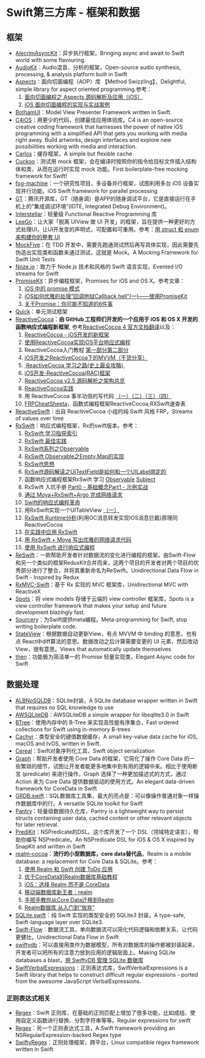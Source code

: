 # Swift第三方库 - 框架和数据
## 框架
- [AlecrimAsyncKit][1]：异步执行框架，Bringing async and await to Swift world with some flavouring.
- [AudioKit][2]：Audio混音、分析的框架，Open-source audio synthesis, processing, & analysis platform built in Swift
- [Aspects][3]：面向切面编程（AOP）库 【Method Swizzling】，Delightful, simple library for aspect oriented programming.参考：
	1. [面向切面编程之 Aspects 源码解析及应用（iOS）][4]
	2. [iOS 面向切面编程的实现与实战案例][5]
- [BothamUI][6]：Model View Presenter Framework written in Swift.
- [C4iOS][7]：用更少的代码，创建最佳应用体验库。C4 is an open-source creative coding framework that harnesses the power of native iOS programming with a simplified API that gets you working with media right away. Build artworks, design interfaces and explore new possibilities working with media and interaction.
- [Carlos][8]：缓存框架，A simple but flexible cache
- [Cuckoo][9]：测试用 mock 框架，会在编译时按照你的指令给目标文件插入结构体和类，从而在运行时实现 mock 功能。First boilerplate-free mocking framework for Swift!
- [fog-machine][10]：一个研究性项目，多设备并行框架，试图利用多台 iOS 设备实现并行功能。iOS Swift framework for parallel processing
- [GT][11]：腾讯开源库，GT（随身调）是APP的随身调试平台，它是直接运行在手机上的“集成调试环境”(IDTE, Integrated Debug Environment)。
- [Interstellar][12]：轻量级 Functional Reactive Programming 库
- [LeeGo][13]：让大家「脱离 UIView 做 UI 开发」的框架，旨在提供一种更好的方式处理UI，让UI开发变的声明式，可配置和可重用。参考：[用 struct 和 enum 来构建你的整套 UI][14]
- [MockFive][15]：在 TDD 开发中，需要先跑通测试然后再写具体实现，因此需要先伪造出实现类和函数来通过测试，这就是 Mock。A Mocking Framework for Swift Unit Tests
- [Noze.io][16]：致力于 Node.js 技术和风格的 Swift 语言实现，Evented I/O streams for Swift
- [PromiseKit][17]：异步编程框架，Promises for iOS and OS X。参考文章：
	1. [iOS 中的 promise 模式][18]
	2. [iOS如何优雅的处理“回调地狱Callback hell”(一)——使用PromiseKit][19]
	3. [关于Promise：你可能不知道的6件事][20]
- [Quick][21]：单元测试框架
- [ReactiveCocoa][22]：**由 GitHub 工程师们开发的一个应用于 iOS 和 OS X 开发的函数响应式编程新框架**, 参考[ReactiveCocoa 4 官方文档翻译][23]以及：
	1. [ReactiveCocoa - iOS开发的新框架][24]
	2. [使用ReactiveCocoa实现iOS平台响应式编程][25]
	2. ReactiveCocoa入门教程 [第一部分][26][第二部分][27]
	3. [iOS开发之ReactiveCocoa下的MVVM（干货分享）][28]
	4. [ ReactiveCocoa 学习之路(史上最全攻略) ][29]
	5. [iOS开发-ReactiveCocoa(RAC)框架][30]
	6. [ReactiveCocoa v2.5 源码解析之架构总览][31]
	7. [ReactiveCocoa实践][32]
	8. 用 ReactiveCocoa 事半功倍的写代码 [（一）][33][（二）][34][（三）][35][（四）][36]
	9. [FRPCheatSheeta][37]，函数式编程框架ReactiveCocoa,RXSwift速查表
- [ReactiveSwift][38]：出自 ReactiveCocoa 小组的纯 Swift 风格 FRP，Streams of values over time
- [RxSwift][39]：响应式编程框架，Rx的swift版本。参考：
	1. [RxSwift 学习指导索引][40]
	2. [RxSwift 最佳实践][41]
	1. [RxSwift系列之Observable][42]
	2. [RxSwift Observable之Empty,Map的实现][43]
	3. [RxSwift思想][44]
	4. [RxSwift源码解读之UITextField是如何和一个UILabel绑定的][45]
	5. 函数响应式编程框架RxSwift 学习 [Observable][46] [Subject][47]
	6. RxSwift 入坑手册 [Part0 - 基础概念][48][Part1 - 示例实战][49]
	7. [通过 Moya+RxSwift+Argo 完成网络请求][50]
	8. [Swift的响应式编程革命][51]
	9. 用RxSwift实现一个UITableView [（一）][52]
	10. [RxSwift Runtime分析][53](利用OC消息转发实现IOS消息拦截)原理同ReactiveCocoa
	11. [在实践中应用 RxSwift][54]
	12. [用 RxSwift + Moya 写出优雅的网络请求代码][55]
	13. [使用 RxSwift 进行响应式编程][56]
- [ReSwift][57]：一款帮助开发者针对数据流的变化进行编程的框架。由Swift-Flow和另一个类似的框架ReduxKit合并而来，这两个项目的开发者对两个项目的优秀部分进行了整合，并将其重新命名为ReSwift。Unidirectional Data Flow in Swift - Inspired by Redux
- [RxMVC-Swift][58]：基于 Rx 实现的 MVC 框架库，Unidirectional MVC with ReactiveX
- [Spots][59]：将 view models 存储于云端的 view controller 框架库，Spots is a view controller framework that makes your setup and future development blazingly fast.
- [Sourcery][60]：为Swift提供meta编程。Meta-programming for Swift, stop writing boilerplate code. 
- [StateView][61]：根据数据自动更新View，有点 MVVM 中 binding 的意思，也有点 React中diff算法的意思。数据改动之后计算需要变更的 UI 元素，然后改动 View，很有意思。Views that automatically update themselves.
- [then][62]：功能极为简洁单一的 Promise 轻量实现类，Elegant Async code for Swift

## 数据处理
- [ALBNoSQLDB][63]：SQLite封装，A SQLite database wrapper written in Swift that requires no SQL knowledge to use
- [AWSQLiteDB][64]：AWSQLiteDB a simple wrapper for libsqlite3.0 in Swift
- [BTree][65]：使用内存中的 B-Tree 来实现高性能有序集合，Fast ordered collections for Swift using in-memory B-trees
- [Cachyr][66]：类型安全的键值数据缓存，A small key-value data cache for iOS, macOS and tvOS, written in Swift.
- [Cereal][67]：Swift对象序列化工具，Swift object serialization
- [Graph][68]：帮助开发者使用 Core Data 的框架，它简化了操作 Core Data 的一些繁琐的细节，试图让开发者能更多地集中到有用的逻辑中来。相比于使用断言 (predicate) 来进行操作，Graph 选择了一种更加描述式的方式，通过 Action 来为 Core Data 提供数据驱动的使用方式。An elegant data-driven framework for CoreData in Swift
- [GRDB.swift][69]：SQL数据库工具集，最大的亮点是：可以像操作普通对象一样操作数据库中的行。A versatile SQLite toolkit for Swift
- [Pantry][70]：轻量级数据持久化库，Pantry is a lightweight way to persist structs containing user data, cached content or other relevant objects for later retrieval.
- [PrediKit][71]：NSPredicate的DSL。这个库开发了一个 DSL（领域特定语言），帮助你编写 NSPredicate。An NSPredicate DSL for iOS & OS X inspired by SnapKit and written in Swift
- [realm-cocoa][72]：**流行的小型数据库，core data替代品**，Realm is a mobile database: a replacement for Core Data & SQLite。参考：
	1. [使用 Realm 和 Swift 创建 ToDo 应用][73]
	2. [优于CoreData的Realm数据库基础教程][74]
	3. [iOS：选择 Realm 而不是 CoreData][75]
	4. [移动端数据库新王者：realm][76]
	5. [手把手教你从Core Data迁移到Realm][77]
	6. [Realm数据库 从入门到“放弃”][78]
- [SQLite.swift][79]：纯 Swift 实现的类型安全的 SQLite3 封装，A type-safe, Swift-language layer over SQLite3.
- [Swift-Flow][80]：数据流工具，单向数据流可以简化代码逻辑和依赖关系，让代码更健壮。Unidirectional Data Flow in Swift
- [swiftydb][81]：可以直接用类作为数据模型，所有对数据库的操作都被封装起来，开发者可以把所有的注意力放到应用的逻辑层面上。Making SQLite databases a blast，[用 SwiftyDB 管理 SQLite 数据库][82]
- [SwiftVerbalExpressions][83]：正则表达式库，SwiftVerbalExpressions is a Swift library that helps to construct difficult regular expressions - ported from the awesome JavaScript VerbalExpressions.

### 正则表达式相关
- [Regex][84]：Swift 正则库，在基础的正则匹配上增加了很多功能，比如成组、使用自定义函数进行替换、分割字符串等等。Regular expressions for swift
- [Regex][85]：另一个正则表达式工具，A Swift framework providing an NSRegularExpression-backed Regex type
- [SwiftyRegex][86]：正则处理框架，跨平台，Linux compatible regex framework written in Swift

[1]:	https://github.com/Alecrim/AlecrimAsyncKit "AlecrimAsyncKit"
[2]:	https://github.com/audiokit/AudioKit "AudioKit"
[3]:	https://github.com/steipete/Aspects "Aspects"
[4]:	http://wereadteam.github.io/2016/06/30/Aspects/ "面向切面编程之 Aspects 源码解析及应用（iOS）"
[5]:	http://www.jianshu.com/p/978ac4f49828 "iOS 面向切面编程的实现与实战案例"
[6]:	https://github.com/Karumi/BothamUI "BothamUI"
[7]:	https://github.com/C4Framework/C4iOS "C4iOS"
[8]:	https://github.com/WeltN24/Carlos "Carlos"
[9]:	https://github.com/SwiftKit/Cuckoo "Cuckoo"
[10]:	https://github.com/ngageoint/fog-machine "fog-machine"
[11]:	https://github.com/TencentOpen/GT "GT"
[12]:	https://github.com/JensRavens/Interstellar "Interstellar"
[13]:	https://github.com/wangshengjia/LeeGo "LeeGo"
[14]:	http://allblue.me/swift/2016/05/26/LeeGo-chinese-version/
[15]:	https://github.com/DeliciousRaspberryPi/MockFive "MockFive"
[16]:	https://github.com/NozeIO/Noze.io "Noze.io"
[17]:	https://github.com/mxcl/PromiseKit "PromiseKit"
[18]:	http://nathanli.cn/2015/11/15/ios-%E4%B8%AD%E7%9A%84-promise-%E6%A8%A1%E5%BC%8F/ "iOS 中的 promise 模式"
[19]:	http://www.jianshu.com/p/f060cfd52f17 "iOS如何优雅的处理“回调地狱Callback hell”(一)——使用PromiseKit"
[20]:	https://github.com/dwqs/blog/issues/1
[21]:	https://github.com/Quick/Quick "Quick"
[22]:	https://github.com/ReactiveCocoa/ReactiveCocoa "ReactiveCocoa"
[23]:	http://www.jianshu.com/p/226f33fcce51 "ReactiveCocoa 4 官方文档翻译"
[24]:	http://www.devtang.com/blog/2014/02/11/reactivecocoa-introduction
[25]:	http://www.itiger.me/?p=38
[26]:	http://www.cnblogs.com/tmacforever/p/4878180.html "ReactiveCocoa入门教程——第一部分(转)"
[27]:	http://www.cnblogs.com/tmacforever/p/4882462.html "ReactiveCocoa入门教程——第二部分(转)"
[28]:	http://www.cnblogs.com/ludashi/p/4925042.html "iOS开发之ReactiveCocoa下的MVVM（干货分享）"
[29]:	http://runningyoung.github.io/ios/ReactiveCocoa/ "ReactiveCocoa 学习之路(史上最全攻略)"
[30]:	http://yimouleng.com/2015/12/20/ios-ReactiveCocoa/ "iOS开发-ReactiveCocoa(RAC)框架"
[31]:	http://blog.leichunfeng.com/blog/2015/12/25/reactivecocoa-v2-dot-5-yuan-ma-jie-xi-zhi-jia-gou-zong-lan/ "ReactiveCocoa v2.5 源码解析之架构总览"
[32]:	http://beice1990.duapp.com/reactivecocoashi-jian/ "ReactiveCocoa实践"
[33]:	http://fengjian0106.github.io/2016/04/17/The-Power-Of-Composition-In-FRP-Part-1/ "用 ReactiveCocoa 事半功倍的写代码（一）"
[34]:	http://fengjian0106.github.io/2016/04/26/The-Power-Of-Composition-In-FRP-Part-2/ "用 ReactiveCocoa 事半功倍的写代码（二）"
[35]:	http://fengjian0106.github.io/2016/04/28/The-Power-Of-Composition-In-FRP-Part-3/ "用 ReactiveCocoa 事半功倍的写代码（三）"
[36]:	http://fengjian0106.github.io/2016/05/03/The-Power-Of-Composition-In-FRP-Part-4/ "用 ReactiveCocoa 事半功倍的写代码（四）"
[37]:	https://github.com/aiqiuqiu/FRPCheatSheeta "FRPCheatSheeta"
[38]:	https://github.com/ReactiveCocoa/ReactiveSwift "ReactiveSwift"
[39]:	https://github.com/ReactiveX/RxSwift "RxSwift"
[40]:	http://t.swift.gg/d/2-rxswift
[41]:	https://github.com/ipader/SwiftGuide/wiki/RxSwift%20%E6%9C%80%E4%BD%B3%E5%AE%9E%E8%B7%B5 "RxSwift 最佳实践"
[42]:	http://fengdeng.github.io/blog/2016/01/12/rxswiftxi-lie-zhi-observable/ "RxSwift系列之Observable"
[43]:	http://fengdeng.github.io/blog/2016/01/13/rxswift-observablezhi-just/ "RxSwift Observable之Empty,Map的实现"
[44]:	http://fengdeng.github.io/blog/2016/01/19/rxswiftsi-xiang/ "RxSwift思想"
[45]:	http://fengdeng.github.io/blog/2016/01/22/rxswift-dao-di-[?]-ge-uitextfieldshi-ru-he-he-[?]-ge-uilabelbang-ding-de/ "RxSwift源码解读之UITextField是如何和一个UILabel绑定的"
[46]:	http://www.jianshu.com/p/2351ba7f22e4 "函数响应式编程框架RxSwift 学习——Observable"
[47]:	http://www.jianshu.com/p/209cae2a54a1 "函数响应式编程框架RxSwift 学习——Subject"
[48]:	http://blog.callmewhy.com/2015/09/21/rxswift-getting-started-0/ "RxSwift 入坑手册 Part0 - 基础概念"
[49]:	http://blog.callmewhy.com/2015/09/23/rxswift-getting-started-1/ "RxSwift 入坑手册 Part1 - 示例实战"
[50]:	http://blog.callmewhy.com/2015/11/01/moya-rxswift-argo-lets-go/ "通过 Moya+RxSwift+Argo 完成网络请求"
[51]:	http://mp.weixin.qq.com/s?__biz=MzA3ODg4MDk0Ng==&mid=2651112245&idx=1&sn=6536b90c09651380ec2009eb46ed9281#rd
[52]:	http://www.jianshu.com/p/d57ff2b3e0d4 "【RxSwift系列】用RxSwift实现一个UITableView（一）"
[53]:	http://www.jianshu.com/p/77acd1bba906
[54]:	http://swift.gg/2016/07/08/using-rxswift-in-practice/ "在实践中应用 RxSwift"
[55]:	http://liuduo.me/2016/07/24/rxswiftmoyanetwork/ "用 RxSwift + Moya 写出优雅的网络请求代码"
[56]:	https://realm.io/cn/news/altconf-scott-gardner-reactive-programming-with-rxswift/
[57]:	https://github.com/ReSwift/ReSwift "ReSwift"
[58]:	https://github.com/Hardtack/RxMVC-Swift "RxMVC-Swift"
[59]:	https://github.com/hyperoslo/Spots "Spots"
[60]:	https://github.com/krzysztofzablocki/Sourcery "Sourcery"
[61]:	https://github.com/sahandnayebaziz/StateView "StateView"
[62]:	https://github.com/s4cha/then "then"
[63]:	https://github.com/AaronBratcher/ALBNoSQLDB
[64]:	https://github.com/adow/AWSQLiteDB "AWSQLiteDB"
[65]:	https://github.com/lorentey/BTree "BTree"
[66]:	https://github.com/YR/Cachyr "Cachyr"
[67]:	https://github.com/Weebly/Cereal "Cereal"
[68]:	https://github.com/CosmicMind/Graph "Graph"
[69]:	https://github.com/groue/GRDB.swift "GRDB.swift"
[70]:	https://github.com/nickoneill/Pantry "Pantry"
[71]:	https://github.com/KrakenDev/PrediKit "PrediKit"
[72]:	https://github.com/realm/realm-cocoa "realm-cocoa"
[73]:	http://swift.gg/2015/12/08/building-a-todo-app-using-realm-and-swift/ "使用 Realm 和 Swift 创建 ToDo 应用"
[74]:	http://www.cnblogs.com/jgCho/p/5286444.html "优于CoreData的Realm数据库基础教程"
[75]:	http://swift.gg/2015/12/08/ios-realm-instead-of-coredata/ "iOS：选择 Realm 而不是 CoreData"
[76]:	http://www.jianshu.com/p/2b4388cf2a2d "移动端数据库新王者：realm"
[77]:	http://www.jianshu.com/p/d79b2b1bfa72 "手把手教你从Core Data迁移到Realm"
[78]:	https://halfrost.com/realm_ios/?hmsr=toutiao.io&utm_medium=toutiao.io&utm_source=toutiao.io
[79]:	https://github.com/stephencelis/SQLite.swift "SQLite.swift"
[80]:	https://github.com/Swift-Flow/Swift-Flow "Swift-Flow"
[81]:	https://github.com/Oyvindkg/swiftydb "swiftydb"
[82]:	http://swift.gg/2016/05/17/swiftydb/ "用 SwiftyDB 管理 SQLite 数据库"
[83]:	https://github.com/VerbalExpressions/SwiftVerbalExpressions "SwiftVerbalExpressions"
[84]:	https://github.com/crossroadlabs/Regex "Regex"
[85]:	https://github.com/sharplet/Regex "Regex"
[86]:	https://github.com/maxadamski/SwiftyRegex "SwiftyRegex"